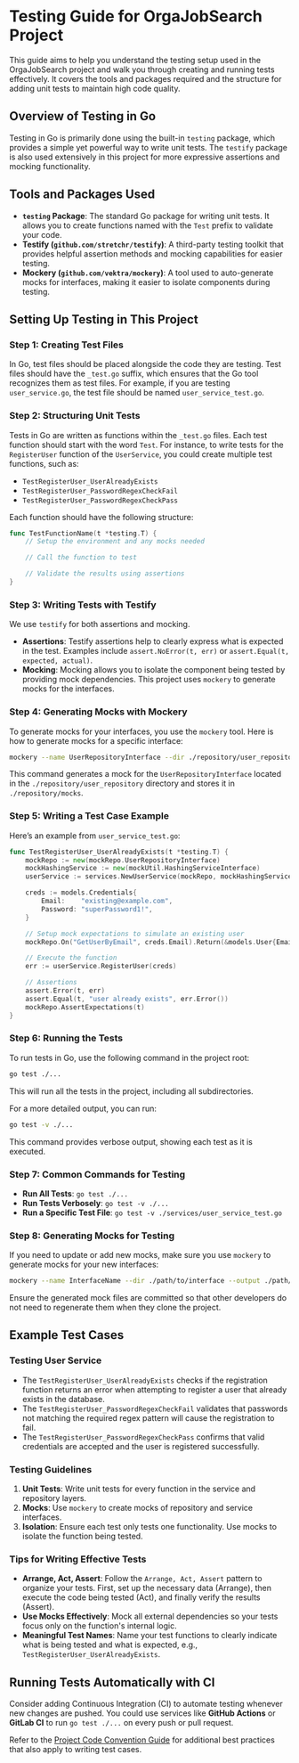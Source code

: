 # Testing Guide for OrgaJobSearch Project

This guide aims to help you understand the testing setup used in the OrgaJobSearch project and walk you through creating and running tests effectively. It covers the tools and packages required and the structure for adding unit tests to maintain high code quality.

## Overview of Testing in Go

Testing in Go is primarily done using the built-in `testing` package, which provides a simple yet powerful way to write unit tests. The `testify` package is also used extensively in this project for more expressive assertions and mocking functionality.

## Tools and Packages Used

- **`testing` Package**: The standard Go package for writing unit tests. It allows you to create functions named with the `Test` prefix to validate your code.
- **Testify (`github.com/stretchr/testify`)**: A third-party testing toolkit that provides helpful assertion methods and mocking capabilities for easier testing.
- **Mockery (`github.com/vektra/mockery`)**: A tool used to auto-generate mocks for interfaces, making it easier to isolate components during testing.

## Setting Up Testing in This Project

### Step 1: Creating Test Files

In Go, test files should be placed alongside the code they are testing. Test files should have the `_test.go` suffix, which ensures that the Go tool recognizes them as test files. For example, if you are testing `user_service.go`, the test file should be named `user_service_test.go`.

### Step 2: Structuring Unit Tests

Tests in Go are written as functions within the `_test.go` files. Each test function should start with the word `Test`. For instance, to write tests for the `RegisterUser` function of the `UserService`, you could create multiple test functions, such as:

- `TestRegisterUser_UserAlreadyExists`
- `TestRegisterUser_PasswordRegexCheckFail`
- `TestRegisterUser_PasswordRegexCheckPass`

Each function should have the following structure:

```go
func TestFunctionName(t *testing.T) {
    // Setup the environment and any mocks needed

    // Call the function to test

    // Validate the results using assertions
}
```

### Step 3: Writing Tests with Testify

We use `testify` for both assertions and mocking.

- **Assertions**: Testify assertions help to clearly express what is expected in the test. Examples include `assert.NoError(t, err)` or `assert.Equal(t, expected, actual)`.
- **Mocking**: Mocking allows you to isolate the component being tested by providing mock dependencies. This project uses `mockery` to generate mocks for the interfaces.

### Step 4: Generating Mocks with Mockery

To generate mocks for your interfaces, you use the `mockery` tool. Here is how to generate mocks for a specific interface:

```bash
mockery --name UserRepositoryInterface --dir ./repository/user_repository --output ./repository/mocks
```

This command generates a mock for the `UserRepositoryInterface` located in the `./repository/user_repository` directory and stores it in `./repository/mocks`.

### Step 5: Writing a Test Case Example

Here’s an example from `user_service_test.go`:

```go
func TestRegisterUser_UserAlreadyExists(t *testing.T) {
    mockRepo := new(mockRepo.UserRepositoryInterface)
    mockHashingService := new(mockUtil.HashingServiceInterface)
    userService := services.NewUserService(mockRepo, mockHashingService)

    creds := models.Credentials{
        Email:    "existing@example.com",
        Password: "superPassword1!",
    }

    // Setup mock expectations to simulate an existing user
    mockRepo.On("GetUserByEmail", creds.Email).Return(&models.User{Email: creds.Email}, nil)

    // Execute the function
    err := userService.RegisterUser(creds)

    // Assertions
    assert.Error(t, err)
    assert.Equal(t, "user already exists", err.Error())
    mockRepo.AssertExpectations(t)
}
```

### Step 6: Running the Tests

To run tests in Go, use the following command in the project root:

```bash
go test ./...
```

This will run all the tests in the project, including all subdirectories.

For a more detailed output, you can run:

```bash
go test -v ./...
```

This command provides verbose output, showing each test as it is executed.

### Step 7: Common Commands for Testing

- **Run All Tests**: `go test ./...`
- **Run Tests Verbosely**: `go test -v ./...`
- **Run a Specific Test File**: `go test -v ./services/user_service_test.go`

### Step 8: Generating Mocks for Testing

If you need to update or add new mocks, make sure you use `mockery` to generate mocks for your new interfaces:

```bash
mockery --name InterfaceName --dir ./path/to/interface --output ./path/to/mocks
```

Ensure the generated mock files are committed so that other developers do not need to regenerate them when they clone the project.

## Example Test Cases

### Testing User Service

- The `TestRegisterUser_UserAlreadyExists` checks if the registration function returns an error when attempting to register a user that already exists in the database.
- The `TestRegisterUser_PasswordRegexCheckFail` validates that passwords not matching the required regex pattern will cause the registration to fail.
- The `TestRegisterUser_PasswordRegexCheckPass` confirms that valid credentials are accepted and the user is registered successfully.

### Testing Guidelines

1. **Unit Tests**: Write unit tests for every function in the service and repository layers.
2. **Mocks**: Use `mockery` to create mocks of repository and service interfaces.
3. **Isolation**: Ensure each test only tests one functionality. Use mocks to isolate the function being tested.

### Tips for Writing Effective Tests

- **Arrange, Act, Assert**: Follow the `Arrange, Act, Assert` pattern to organize your tests. First, set up the necessary data (Arrange), then execute the code being tested (Act), and finally verify the results (Assert).
- **Use Mocks Effectively**: Mock all external dependencies so your tests focus only on the function's internal logic.
- **Meaningful Test Names**: Name your test functions to clearly indicate what is being tested and what is expected, e.g., `TestRegisterUser_UserAlreadyExists`.

## Running Tests Automatically with CI

Consider adding Continuous Integration (CI) to automate testing whenever new changes are pushed. You could use services like **GitHub Actions** or **GitLab CI** to run `go test ./...` on every push or pull request.

Refer to the [Project Code Convention Guide](project_code_convention.md) for additional best practices that also apply to writing test cases.

